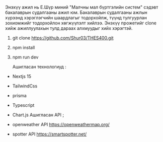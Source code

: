 Энэхүү ажил нь Е.Шүр миний "Малчны мал бүртгэлийн систем" сэдэвт бакалаврын судалгааны ажил юм. Бакалаврын судалгааны ажлын хүрээнд хэрэглэгчийн шаардлагыг тодорхойлж, түүнд тулгуурлан зохиомжийг тодорхойлон хөгжүүлэлт хийлээ.
Энэхүү прожетийг clone хийж ажиллуулахын тулд дараах алхмуудыг хийх хэрэгтэй.

1. git clone https://github.com/Shur03/THES400.git
2. npm install
3. npm run dev

   Ашигласан технологиуд :

- Nextjs 15
- TailwindCss
- prisma
- Typescript
- Chart.js
  Ашигласан API ;

- openweather API https://openweathermap.org/
- spotter API https://smartspotter.net/
